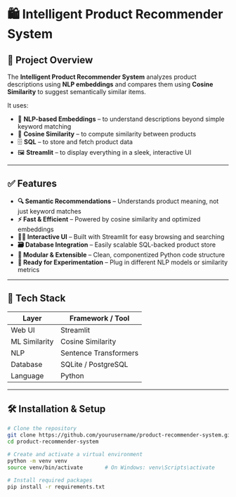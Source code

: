 # 🛍️ Intelligent Product Recommender System

## 📌 Project Overview

The **Intelligent Product Recommender System** analyzes product descriptions using **NLP embeddings** and compares them using **Cosine Similarity** to suggest semantically similar items.

It uses:

- 🧠 **NLP-based Embeddings** – to understand descriptions beyond simple keyword matching  
- 🧮 **Cosine Similarity** – to compute similarity between products  
- 🗄️ **SQL** – to store and fetch product data  
- 🖼️ **Streamlit** – to display everything in a sleek, interactive UI

---

## ✅ Features

- **🔍 Semantic Recommendations** – Understands product meaning, not just keyword matches  
- **⚡ Fast & Efficient** – Powered by cosine similarity and optimized embeddings  
- **🧑‍💻 Interactive UI** – Built with Streamlit for easy browsing and searching  
- **🗃️ Database Integration** – Easily scalable SQL-backed product store  
- **🔄 Modular & Extensible** – Clean, componentized Python code structure  
- **🧪 Ready for Experimentation** – Plug in different NLP models or similarity metrics  

---

## 🚀 Tech Stack

| Layer             | Framework / Tool            |
|------------------|-----------------------------|
| Web UI           | Streamlit                   |
| ML Similarity    | Cosine Similarity           |
| NLP              | Sentence Transformers       |
| Database         | SQLite / PostgreSQL         |
| Language         | Python                      |

---

## 🛠️ Installation & Setup

```bash
# Clone the repository
git clone https://github.com/yourusername/product-recommender-system.git
cd product-recommender-system

# Create and activate a virtual environment
python -m venv venv
source venv/bin/activate       # On Windows: venv\Scripts\activate

# Install required packages
pip install -r requirements.txt
